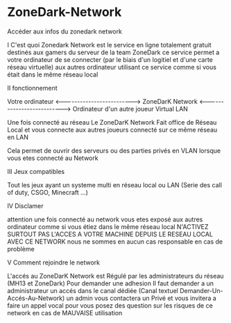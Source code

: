 # ZoneDark-Network
Accéder aux infos du zonedark network

I C'est quoi
Zonedark Network est le service en ligne totalement gratuit destinés aux gamers du serveur de la team ZoneDark
ce service permet a votre ordinateur de se connecter (par le biais d'un logitiel et d'une carte réseau virtuelle)
aux autres ordinateur utilisant ce service comme si vous était dans le même réseau local

II fonctionnement


Votre ordinateur <-------------------------> ZoneDarK Network <--------------------------> Ordinateur d'un autre joueur
                                               Virtual LAN
                                              
Une fois connecté au réseau Le ZoneDarK Network Fait office de Réseau Local et vous connecte aux autres joueurs connecté
sur ce même réseau en LAN

Cela permet de ouvrir des serveurs ou des parties privés en VLAN lorsque vous etes connecté au Network

III Jeux compatibles

Tout les jeux ayant un systeme multi en réseau local ou LAN (Serie des call of duty, CSGO, Minecraft ...)

IV Disclamer

attention une fois connecté au network vous etes exposé aux autres ordinateur comme si vous étiez dans le même réseau local
N'ACTIVEZ SURTOUT PAS L'ACCES A VOTRE MACHINE DEPUIS LE RESEAU LOCAL AVEC CE NETWORK
nous ne sommes en aucun cas responsable en cas de problème

V Comment rejoindre le network

L'accés au ZoneDarK Network est Régulé par les administrateurs du réseau (MH13 et ZoneDark)
Pour demander une adhesion Il faut demander a un administrateur un accés dans le canal dédiée (Canal textuel Demander-Un-Accés-Au-Network)
un admin vous contactera un Privé et vous invitera a faire un appel vocal pour vous posez des question sur les risques de ce network
en cas de MAUVAISE utilisation

